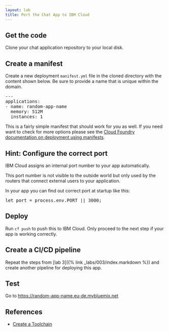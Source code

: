 ```yaml
---
layout: lab
title: Port the Chat App to IBM Cloud
---
```


## Get the code

Clone your chat application repository to your local disk.

## Create a manifest

Create a new deployment `manifest.yml` file in the cloned directory with the content shown below. Be sure to provide a name that is unique within the domain.

<pre>
---
applications:
- name: <span class="app_name">random-app-name</span>
  memory: 512M
  instances: 1
</pre>

This is a fairly simple manifest that should work for you as well. If you need want to check for more options please see the  [Cloud Foundry documentation on deployment using manifests](https://docs.cloudfoundry.org/devguide/deploy-apps/manifest.html).

## Hint: Configure the correct port

IBM Cloud assigns an internal port number to your app automatically.

This port number is not visible to the outside world but only used by the routers
that connect external users to your application.

In your app you can find out correct port at startup like this:

<pre>
let port = process.env.PORT || 3000;
</pre>

## Deploy

Run `cf push` to push this to IBM Cloud. Only proceed to the next step if your app is working correctly.

## Create a CI/CD pipeline

Repeat the steps from [lab 3]({% link _labs/003/index.markdown %}) and create another pipeline for deploying this app.

## Test

Go to <a href="#" class="app_name">https://<span class="app_name">random-app-name</span>.eu-de.mybluemix.net</a>

## References

* [Create a Toolchain](https://console.bluemix.net/docs/toolchains/toolchains_overview.html)
